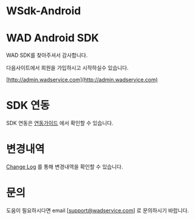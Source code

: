 # WSdk-Android
# WAD Android SDK
WAD SDK를 찾아주셔서 감사합니다.

다음사이트에서 회원을 가입하시고 시작하실수 있습니다. 

[http://admin.wadservice.com](http://admin.wadservice.com)

# SDK 연동
SDK 연동은 [연동가이드](https://github.com/wafour/WSdk-Android/wiki) 에서 확인할 수 있습니다.

# 변경내역
[Change Log](https://github.com/wafour/WSdk-Android/blob/master/CHANGELOG.md) 를 통해 변경내역을 확인할 수 있습니다.

# 문의
도움이 필요하시다면 email [support@wadservice.com] 로 문의하시기 바랍니다.
